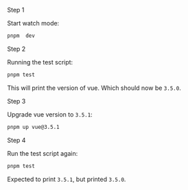 Step 1

Start watch mode:
```bash
pnpm  dev
```

Step 2

Running the test script:
```bash
pnpm test
```

This will print the version of vue. Which should now be `3.5.0`.

Step 3

Upgrade vue version to `3.5.1`:
```bash
pnpm up vue@3.5.1
```

Step 4

Run the test script again:
```bash
pnpm test
```

Expected to print `3.5.1`, but printed `3.5.0`.
